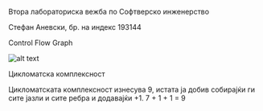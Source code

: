 Втора лабораториска вежба по Софтверско инженерство

Стефан Аневски, бр. на индекс 193144

Control Flow Graph

![alt text](https://github.com/[stefan-anevski]/[SI_2022_lab2_193144]/blob/[branch]/CFG.png?raw=true)


Цикломатска комплексност

Цикломатската комплексност изнесува 9, истата ја добив собирајќи ги сите јазли и сите ребра и додавајќи +1. 7 + 1 + 1 = 9
